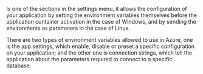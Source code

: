 Is one of the sections in the settings menu, it allows the configuration of your application by setting the environment variables themselves before the application container activation in the case of Windows, and by sending the environments as parameters in the case of Linux.

There are two types of environment variables allowed to use in Azure, one is the app settings, which enable, disable or preset a specific configuration on your application; and the other one is connection strings, which tell the application about the parameters required to connect to a specific database.

